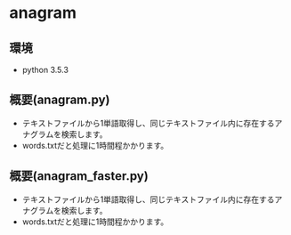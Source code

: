 # anagram

## 環境  
* python 3.5.3

## 概要(anagram.py)
* テキストファイルから1単語取得し、同じテキストファイル内に存在するアナグラムを検索します。
* words.txtだと処理に1時間程かかります。

## 概要(anagram_faster.py)
* テキストファイルから1単語取得し、同じテキストファイル内に存在するアナグラムを検索します。
* words.txtだと処理に1時間程かかります。
